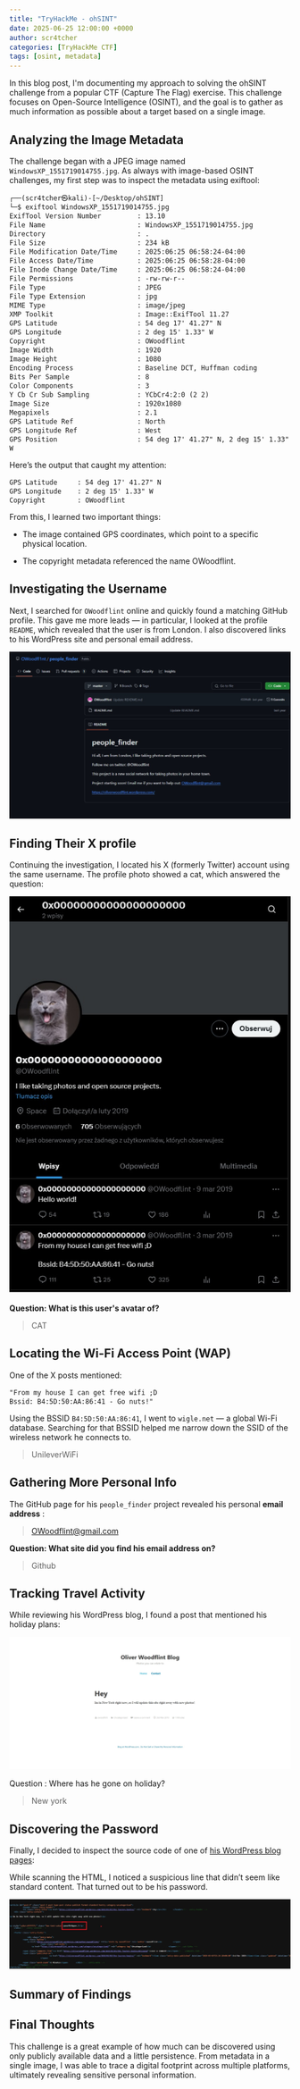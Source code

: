 ```yaml
---
title: "TryHackMe - ohSINT"
date: 2025-06-25 12:00:00 +0000
author: scr4tcher
categories: [TryHackMe CTF]
tags: [osint, metadata]
--- 
```



In this blog post, I'm documenting my approach to solving the ohSINT challenge from a popular CTF (Capture The Flag) exercise. 
This challenge focuses on Open-Source Intelligence (OSINT), and the goal is to gather as much information as possible about a target based on a single image.

## Analyzing the Image Metadata

The challenge began with a JPEG image named `WindowsXP_1551719014755.jpg`. As always with image-based OSINT challenges, my first step was to inspect the metadata using exiftool:

```
┌──(scr4tcher㉿kali)-[~/Desktop/ohSINT]
└─$ exiftool WindowsXP_1551719014755.jpg 
ExifTool Version Number         : 13.10
File Name                       : WindowsXP_1551719014755.jpg
Directory                       : .
File Size                       : 234 kB
File Modification Date/Time     : 2025:06:25 06:58:24-04:00
File Access Date/Time           : 2025:06:25 06:58:28-04:00
File Inode Change Date/Time     : 2025:06:25 06:58:24-04:00
File Permissions                : -rw-rw-r--
File Type                       : JPEG
File Type Extension             : jpg
MIME Type                       : image/jpeg
XMP Toolkit                     : Image::ExifTool 11.27
GPS Latitude                    : 54 deg 17' 41.27" N
GPS Longitude                   : 2 deg 15' 1.33" W
Copyright                       : OWoodflint
Image Width                     : 1920
Image Height                    : 1080
Encoding Process                : Baseline DCT, Huffman coding
Bits Per Sample                 : 8
Color Components                : 3
Y Cb Cr Sub Sampling            : YCbCr4:2:0 (2 2)
Image Size                      : 1920x1080
Megapixels                      : 2.1
GPS Latitude Ref                : North
GPS Longitude Ref               : West
GPS Position                    : 54 deg 17' 41.27" N, 2 deg 15' 1.33" W
```

Here’s the output that caught my attention:
```
GPS Latitude     : 54 deg 17' 41.27" N
GPS Longitude    : 2 deg 15' 1.33" W
Copyright        : OWoodflint
```

From this, I learned two important things:

- The image contained GPS coordinates, which point to a specific physical location.

- The copyright metadata referenced the name OWoodflint.


## Investigating the Username

Next, I searched for `OWoodflint` online and quickly found a matching GitHub profile. 
This gave me more leads — in particular, I looked at the profile `README`, which revealed that the user is from London. 
I also discovered links to his WordPress site and personal email address.

![1](/images/ohsint/1.jpg)

## Finding Their X profile

Continuing the investigation, I located his X (formerly Twitter) account using the same username.
The profile photo showed a cat, which answered the question:

![1b](/images/ohsint/1b.jpg)

**Question:  What is this user's avatar of?**

> CAT 


## Locating the Wi-Fi Access Point (WAP)

One of the X posts mentioned:

```
"From my house I can get free wifi ;D
Bssid: B4:5D:50:AA:86:41 - Go nuts!"
```

Using the BSSID `B4:5D:50:AA:86:41`, I went to `wigle.net` — a global Wi-Fi database. 
Searching for that BSSID helped me narrow down the SSID of the wireless network he connects to.

> UnileverWiFi


## Gathering More Personal Info

The GitHub page for his `people_finder` project revealed his personal **email address** : 
> OWoodflint@gmail.com

**Question: What site did you find his email address on?**
> Github


## Tracking Travel Activity

While reviewing his WordPress blog, I found a post that mentioned his holiday plans:

![2](/images/ohsint/2.jpg)

Question : Where has he gone on holiday?

> New york


## Discovering the Password

Finally, I decided to inspect the source code of one of [his WordPress blog pages](https://oliverwoodflint.wordpress.com/category/uncategorised/):


While scanning the HTML, I noticed a suspicious line that didn’t seem like standard content. That turned out to be his password.

![3](/images/ohsint/3.jpg)

## Summary of Findings



## Final Thoughts

This challenge is a great example of how much can be discovered using only publicly available data and a little persistence. From metadata in a single image, I was able to trace a digital footprint across multiple platforms, ultimately revealing sensitive personal information.